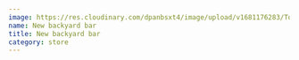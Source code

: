 ```yaml
---
image: https://res.cloudinary.com/dpanbsxt4/image/upload/v1681176283/Tonys/IMG_1449_kif0aq.jpg
name: New backyard bar
title: New backyard bar
category: store
---
```

